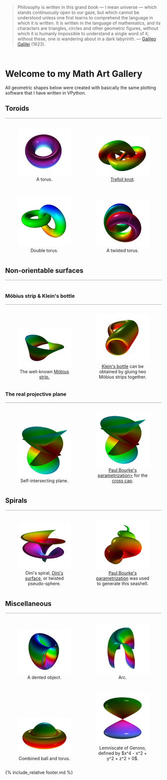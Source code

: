 <blockquote>
Philosophy is written in this grand book &mdash; I mean universe &mdash; which stands continuously open to our gaze, 
but which cannot be understood unless one first learns to comprehend the language in which it is written. 
It is written in the language of mathematics, and its characters are triangles, circles and other geometric figures, 
without which it is humanly impossible to understand a single word of it; without these, one is wandering about 
in a dark labyrinth. &mdash; 
<a href="https://en.wikipedia.org/wiki/Galileo_Galilei">Galileo Galilei</a> (1623).
</blockquote>

<p><br clear="all"/></p>

# Welcome to my Math Art Gallery 

All geometric shapes below were created with basically the same plotting software 
that I have written in VPython.

## Toroids
<div style="border-top: 2px solid #cccccc"><br/></div>

<div style="display: flex; align-items: flex-end;">
<figure style="float: left; width: 50%; text-align: center">
  <a href="glowscript/GeometricShapes.html">
    <img alt="Torus" src="./images/geometry/torus.png" title="Click to animate"/>
  </a>
  <figcaption>A torus.</figcaption>
</figure>
<figure style="float: right; width: 50%; text-align: center">
  <a href="glowscript/GeometricShapes.html">
    <img alt="Trefoil knot" src="./images/geometry/trefoil_knot.png" title="Click to animate"/>
  </a>
  <figcaption><a href="https://en.wikipedia.org/wiki/Trefoil_knot">Trefoil knot</a>.</figcaption>
</figure>
</div>
<p style="clear: both;"></p>

<div style="display: flex; align-items: flex-end;">
<figure style="float: left; width: 50%; text-align: center">
  <a href="glowscript/GeometricShapes.html">
    <img alt="Double torus" src="./images/geometry/double_torus.png" title="Click to animate"/>
  </a>
  <figcaption>Double torus.</figcaption>
</figure>
<figure style="float: right; width: 50%; text-align: center">
  <a href="glowscript/GeometricShapes.html">
    <img alt="Twisted torus" src="./images/geometry/twisted_torus.png" title="Click to animate"/>
  </a>
  <figcaption>A twisted torus.</figcaption>
</figure>
</div>
<p style="clear: both;"></p>

<a name="non_orientables"></a>
## Non-orientable surfaces
<div style="border-top: 2px solid #cccccc"><br/></div>

### Möbius strip &amp; Klein&apos;s bottle
<div style="border-top: 1px solid #999999"><br/></div>

<div style="display: flex; align-items: flex-end;">
<figure style="float: right; width: 50%; text-align: center">
  <a href="glowscript/GeometricShapes.html">
    <img alt="Möbius strip" src="./images/geometry/mobius_strip.png" title="Click to animate"/>
  </a>
  <figcaption>The well-known <a href="https://en.wikipedia.org/wiki/M%C3%B6bius_strip">Möbius strip.</a></figcaption>
</figure>
<figure style="float: right; width: 50%; text-align: center">
  <a href="glowscript/GeometricShapes.html">
    <img alt="Klein&aps;s bottle" src="./images/geometry/klein_bottle.png" title="Click to animate"/>
  </a>
  <figcaption><a href="https://en.wikipedia.org/wiki/Klein_bottle">Klein&apos;s bottle</a> can be
  obtained by gluing two Möbius strips together.</figcaption>
</figure>
</div>
<p style="clear: both;"></p>

### The real projective plane
<div style="border-top: 1px solid #999999"><br/></div>

<div style="display: flex; align-items: flex-end;">
<figure style="float: left; width: 50%; text-align: center">
  <a href="glowscript/GeometricShapes.html">
    <img alt="Self-intersecting plane" src="./images/geometry/self_intersecting_plane.png" title="Click to animate"/>
  </a>
  <figcaption>Self-intersecting plane.</figcaption>
</figure>
<figure style="float: right; width: 50%; text-align: center">
  <a href="glowscript/GeometricShapes.html">
    <img alt="Cross capp" src="./images/geometry/self_intersecting_plane.png" title="Click to animate"/>
  </a>
  <figcaption><a href="https://paulbourke.net/geometry/crosscap/">Paul Bourke&apos;s parametrization></a> 
  for the <a href="https://mathworld.wolfram.com/Cross-Cap.html">cross cap</a>.</figcaption>
</figure>
</div>
<p style="clear: both;"></p>


## Spirals
<div style="border-top: 2px solid #cccccc"><br/></div>

<!--details>
  <summary><a>&dArr; Click for more information on these geometric objects &uArr;</a></summary>
  Dini&apos;s spiral, Dini&apos;s surface, or twisted pseudo-sphere 
  is characterized by a surface of constant (negative) curvature 
  and is named after Ulisse Dini.
</details-->

<div style="display: flex; align-items: flex-end;">
<figure style="float: left; width: 50%; text-align: center">
  <a href="glowscript/GeometricShapes.html">
    <img alt="Dini&apos;s spiral" src="./images/geometry/dini_spiral.png" title="Click to animate"/>
  </a>
  <figcaption>Dini&apos;s spiral, <a href="https://en.wikipedia.org/wiki/Dini%27s_surface">Dini&apos;s surface</a>, or twisted pseudo-sphere.</figcaption>
</figure>
<figure style="float: right; width: 50%; text-align: center">
  <a href="glowscript/GeometricShapes.html">
    <img alt="Conchoidd" src="./images/geometry/conchoid.png" title="Click to animate"/>
  </a>
  <figcaption><a href="https://paulbourke.net/geometry/spiral">Paul Bourke&apos;s parametrization</a>
  was used to generate this seashell.</figcaption>
</figure>
</div>
<p style="clear: both;"></p>


## Miscellaneous
<div style="border-top: 2px solid #cccccc"><br/></div>

<div style="display: flex; align-items: flex-end;">
<figure style="float: left; width: 50%; text-align: center">
  <a href="glowscript/GeometricShapes.html">
    <img alt="Dented object" src="./images/geometry/dented_object.png" title="Click to animate"/>
  </a>
  <figcaption>A dented object.</figcaption>
</figure>
<figure style="float: right; width: 50%; text-align: center">
  <a href="glowscript/GeometricShapes.html">
    <img alt="Arc shape" src="./images/geometry/arc.png" title="Click to animate"/>
  </a>
  <figcaption>Arc.</figcaption>
</figure>
</div>
<p style="clear: both;"></p>

<div style="display: flex; align-items: flex-end;">
<figure style="float: left; width: 50%; text-align: center">
  <a href="glowscript/GeometricShapes.html">
    <img alt="Ball and torus" src="./images/geometry/ball_in_torus.png" title="Click to animate"/>
  </a>
  <figcaption>Combined ball and torus.</figcaption>
</figure>
<figure style="float: right; width: 50%; text-align: center">
  <a href="glowscript/GeometricShapes.html">
    <img alt="Bubbles shape" src="./images/geometry/bubbles.png" title="Click to animate"/>
  </a>
  <figcaption>Lemniscate of Gerono, defined by $x^4 - x^2 + y^2 + z^2 = 0$.</figcaption>
</figure>
</div>
<p style="clear: both;"></p>


{% include_relative footer.md %}
